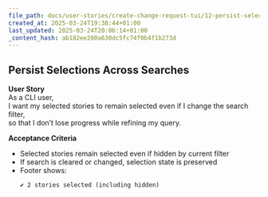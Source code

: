 ```yaml
---
file_path: docs/user-stories/create-change-request-tui/12-persist-selections-across-searches.md
created_at: 2025-03-24T19:38:44+01:00
last_updated: 2025-03-24T20:06:14+01:00
_content_hash: ab182ee280a630dc5fc74f0b4f1b273d
---
```


## Persist Selections Across Searches

**User Story**  
As a CLI user,  
I want my selected stories to remain selected even if I change the search filter,  
so that I don’t lose progress while refining my query.

**Acceptance Criteria**
- Selected stories remain selected even if hidden by current filter
- If search is cleared or changed, selection state is preserved
- Footer shows:
	```
	✔ 2 stories selected (including hidden)
	```